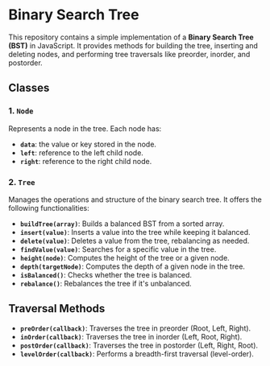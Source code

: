 # Binary Search Tree

This repository contains a simple implementation of a **Binary Search Tree (BST)** in JavaScript. It provides methods for building the tree, inserting and deleting nodes, and performing tree traversals like preorder, inorder, and postorder.

## Classes

### 1. `Node`

Represents a node in the tree. Each node has:

- **`data`**: the value or key stored in the node.
- **`left`**: reference to the left child node.
- **`right`**: reference to the right child node.

### 2. `Tree`

Manages the operations and structure of the binary search tree. It offers the following functionalities:

- **`buildTree(array)`**: Builds a balanced BST from a sorted array.
- **`insert(value)`**: Inserts a value into the tree while keeping it balanced.
- **`delete(value)`**: Deletes a value from the tree, rebalancing as needed.
- **`findValue(value)`**: Searches for a specific value in the tree.
- **`height(node)`**: Computes the height of the tree or a given node.
- **`depth(targetNode)`**: Computes the depth of a given node in the tree.
- **`isBalanced()`**: Checks whether the tree is balanced.
- **`rebalance()`**: Rebalances the tree if it's unbalanced.

## Traversal Methods

- **`preOrder(callback)`**: Traverses the tree in preorder (Root, Left, Right).
- **`inOrder(callback)`**: Traverses the tree in inorder (Left, Root, Right).
- **`postOrder(callback)`**: Traverses the tree in postorder (Left, Right, Root).
- **`levelOrder(callback)`**: Performs a breadth-first traversal (level-order).
